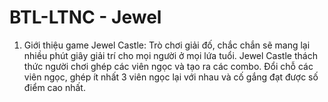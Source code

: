 # BTL-LTNC - Jewel
1. Giới thiệu game
   Jewel Castle: Trò chơi giải đố, chắc chắn sẽ mang lại nhiều phút giây giải trí cho mọi người ở mọi lứa tuổi. Jewel Castle thách thức người chơi ghép các viên ngọc và tạo ra các combo. Đổi chỗ các viên ngọc, ghép ít nhất 3 viên ngọc lại với nhau và cố gắng đạt được số điểm cao nhất.
